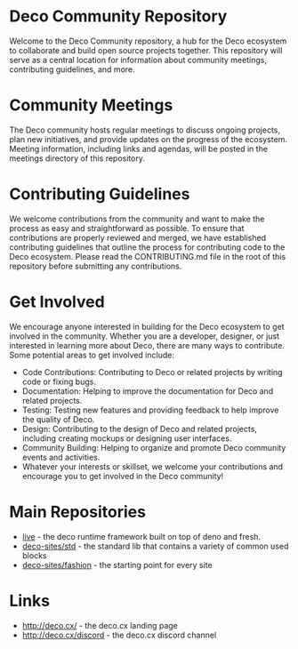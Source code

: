 # Deco Community Repository
Welcome to the Deco Community repository, a hub for the Deco ecosystem to collaborate and build open source projects together. This repository will serve as a central location for information about community meetings, contributing guidelines, and more.

# Community Meetings
The Deco community hosts regular meetings to discuss ongoing projects, plan new initiatives, and provide updates on the progress of the ecosystem. Meeting information, including links and agendas, will be posted in the meetings directory of this repository.

# Contributing Guidelines
We welcome contributions from the community and want to make the process as easy and straightforward as possible. To ensure that contributions are properly reviewed and merged, we have established contributing guidelines that outline the process for contributing code to the Deco ecosystem. Please read the CONTRIBUTING.md file in the root of this repository before submitting any contributions.

# Get Involved
We encourage anyone interested in building for the Deco ecosystem to get involved in the community. Whether you are a developer, designer, or just interested in learning more about Deco, there are many ways to contribute. Some potential areas to get involved include:

- Code Contributions: Contributing to Deco or related projects by writing code or fixing bugs.
- Documentation: Helping to improve the documentation for Deco and related projects.
- Testing: Testing new features and providing feedback to help improve the quality of Deco.
- Design: Contributing to the design of Deco and related projects, including creating mockups or designing user interfaces.
- Community Building: Helping to organize and promote Deco community events and activities.
- Whatever your interests or skillset, we welcome your contributions and encourage you to get involved in the Deco community!

# Main Repositories

- [live](https://github.com/deco-cx/live) - the deco runtime framework built on top of deno and fresh.
- [deco-sites/std](https://github.com/deco-sites/std) - the standard lib that contains a variety of common used blocks
- [deco-sites/fashion](https://github.com/deco-sites/fashion) - the starting point for every site

# Links
- http://deco.cx/ - the deco.cx landing page
- http://deco.cx/discord - the deco.cx discord channel
